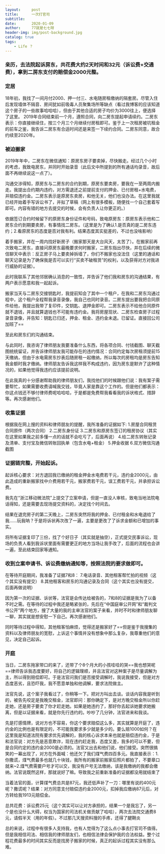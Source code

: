 ```yaml
---
layout:     post
title:      一次打官司
subtitle:   
date:       2020-01-09
author:     77就是七七呀
header-img: img/post-background.jpg
catalog: true
tags:
    - Life ？ 
---
```

[^_^]: # (哈哈我是注释，不会在浏览器中显示。)
[^_^]: # tags包含杂谈，Life ？，Books


### 亲历，去法院起诉房东，共花费大约2天时间和32元（诉讼费+交通费），拿到二房东支付的赔偿金2000元整。

### 定居

18年初，我找了一间月付2000、押一付三、水电随房租缴纳的隔套房。尽管入住后发现墙体不隔音、房间犹如前吸毒人员聚集场所等缺点（看过我博客的应该知道这个房子的一些故事哈哈哈），但由于其他合适的房子均价为3000往上，便选择了这里。
2019年合同结束前一个月，遵照合同，向二房东提起申请续约。二房东表示：你直接继续住，按三个月三个月继续付房租即可。鉴于上一次租房被坑租金的前车之鉴，我告诉二房东有合适时间还是来签一下续约合同。二房东同意，故合约续至2020年。

### 被迫搬家

2019年年中，二房东在微信通知：原房东房子要卖掉，尽快搬走。经过几个小时的考虑，我致电房东，并同时开始录音（此后文中所提到的所有通话均录音，故后面不再继续说这一点了）。

沟通交涉得知，原房东与二房东的合约到期，原房东要卖房，要我在一至两周内搬走。我提出合约期内违约，对方需退还之前提前支付的押金、已付房租+水电费，并赔偿违约金。二房东表示是原房东卖房，和他无关，他们也没办法。在这里我就已经开始着手写诉讼书了，并拟了草稿（网上有很多模板，随便找一个自己套着写即可。内容有错的地方去提交的时候，会有负责人让你更正的。）

依据签订合约时候留下的原房东身份证件和号码，致电原房东：原房东表示他和二房东合约到期要卖房，有事情找二房东。（这里是为了确认1.是否真的是二房东违约；2.看原房东的态度是否对我有利。结果态度其实挺差的，不过也没啥影响）

着手搬家，并在一周内找好新房子（搬家那天是大台风天，太苦了）。在搬家前再次致电二房东，直接问原房东最晚要求何时搬家，二房东指出尽快，并在后续的微信聊天中表示：反正房子马上要卖掉拆墙了，你们不搬家也没法住（这里的通话和聊天记录是为了确保我是否可以实行“买卖不破租赁”的权利，以及获得对方对我进行威胁的证据）。

此时我联系了其他邻居确认消息的一致性，并告诉了他们我和房东的沟通结果，有两户表示愿意和我一起起诉。

搬家当天与二房东交接钥匙时，我提前知会了其中一个租户，在我和二房东沟通过程中，这个租户全程帮我录音录像，我自己也同时录音。二房东提出要我把合同原件给他，我提出我带了复印件，交钥匙、退押金即可。二房东表示不给他合同原件就不退钱，并且就算退钱也不可能有违约金。我将房屋现状、二房东检查房子过程录音录像，并告知：钥匙已归还，押金、租金、违约金未退。已留证。直接回公司加班了==

至此和房东们的沟通结束。

与此同时，我咨询了律师朋友我要准备什么东西，将各项合同、付钱截图、聊天截图统统留证，并告诉律师朋友我可能存在的违约情况：合同约定每次房租须提前15天缴纳，但由于水电需房东抄表后随房租一起缴纳，所以每次的房租均是房东告知我金额时我才缴纳。律师朋友告诉我这样我不构成违约，因为房东是默许了这种情况的，如果他觉得我违约应该提前说明。

在此我真的十分感谢帮助我的律师朋友们，我找他们的时候跟他们说：我有案子需要帮忙，如果需要收费请喊我交钱，毕竟人家是靠这个工作的。但是他们都表示：你这点钱还不够付律师费呢哈哈哈，于是都是免费帮我看看我的诉状格式、措辞等。再次感谢他们。

### 收集证据

根据我在网上搜的资料和律师朋友的提醒，我所准备的证据如下:
1.房屋合同租赁合同原件（两次合同）
2.二房东身份证
3.二房东和原房东签订的租房协议（其实在这里如果我之前多懂一点的话就不会吃亏了，后面再说）
4.给二房东转账记录及清单、支付宝及微信转账回执单（包含水电+租金）
5.押金收据
6.双方微信沟通截图

### 证据链完整，开始起诉。

起诉核心要求：对方退回我已缴纳的租金押金水电费若干元，违约金2000元，由此造成的重新搬家找中介费用若干元，搬家费若干元，误工费若干元，并承担诉讼费。

我先在“浙江移动微法院”上提交了立案申请，但是一直没人审核，致电当地法院电话得知，还是需要去现场提交资料的，决定找个时间去。

结果在退完房子的第二天晚上，二房东突然将我的押金、已付租金和水电退给了我……玩我呐？于是将诉状再次改了一遍，主要是更改了了诉求金额和已增加的事实。

将所有证据复印了三份，找了个好日子（其实就是抽空），正式提交民事诉讼，现场的负责人看到我诉状里面有需要更正的地方当场让我手改了，后面的流程也会讲一遍，至此结束回家等通知。

### 收到立案申请书、诉讼费缴纳通知等，按照法院的要求做即可。

在等待开庭期间，我准备了证据7和8：
7.电话录音、其他租客帮忙拍的视频（这个其实没有提交）
8.其他租客和房东的沟通记录及合同（这个其实也没有提交，后面再做说明）

因为第一次的证据、诉状等，法官是会传达给被告的，7和8的证据是我为了以备不时之需。在等待的过程中我还是略紧张的，先后在“中国庭审公开网”和“裁判文书公开”两个地方，搜了大量的我的主审法官的案子来看，并时不时和律师朋友聊一聊，其实就是想安慰一下自己。再次感谢他们。

同时等待过程中得知，其他租客怕麻烦，觉得还是搬家好了==但是鉴于我搜集的资料以及律师朋友的宽慰，上诉这个事情并没有想象中那么复杂，我尊重他们的意见，决定自己起诉。

### 开庭

当日，二房东拖家带口的来了，还带了个8个月大的小孩哇哇的哭==我也想哭呢==律师告诉我态度要好，将自己的逻辑理顺，并且法官对这种案子是尽量调解为主，所以得到赔偿即可。于是法官问我们是否接受调解时，我说我接受，但是对方态度恶劣，且恐吓我，我不愿意单独和他调解，要求法院做主。

法官先说，这个案子我看过了，你稍等一下。把对方叫出去谈。谈话内容我是听到的，被告先咬定是我晚交租金，法官即问：那你确定下，是对方晚交租金所以你赶走她，还是房子要卖了你才赶走她。如果是她违约了，那好你去起诉她要求她搬离，但是以证据来看，就是你先行违约的。吵吵了几分钟，法官进来和我谈。

先是打感情牌，说对方也不容易，你这个要求赔偿这么多，其实就算是开庭了，违约金的比例也是有限定的，不可能我要求多少就是多少的。要么赔1000如何？在这里我是知道法院有要求优先调解的，我的核心诉求本来也就是赔偿违约金，于是和法官说：对方先是恶意欺诈，现在违约赶走我，态度又差，我多的可以不要，但是合同约定的违约金2000是必须的。法官又出去和他们说，他们接受。突然很搞笑的一幕出现了，对方在外面喊：他还欠了我们煤气费四百多元。我直接表示：1.你撒谎，煤气费最多也就几十块钱，我所有的搬家前搬家后照片都拍了，不要章口就来~2.煤气费需要户号才可以交，我没有户号无法缴纳，该是我缴纳的我都会缴纳。法官说既然这样，那就说好了嘛。导致我之前重新准备的证据都没用就结束了 

当着法官的面，计算煤气费总共是87元，我还低声补了一刀：哪里有说的400元呢？撒谎呢？结果：对方同意支付赔偿违约金2000元，扣掉我应缴纳87元后，对方转给我1913元赔偿金。

总共花费：诉讼费25元（这个其实可以让对方承担的，结果一个是我忘了，另一个是也没什么大碍，权当为国家的司法机关做贡献了哈哈），两次去法院交通费8元，请假半天（用的年假）。不过那几天搜资料搜的手疼，还得了腱鞘炎 

总的来说，过程中有很多人支持我，也有人觉得为了这么点小事去打官司不值得。但是我相信司法、相信我的律师朋友们，也相信法律会保护我的合法权益。整个过程花费最多的时间其实反而是找房子搬家的时候，真正的起诉过程其实没有那么难。